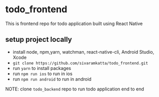 # todo_frontend
This is frontend repo for todo application built using React Native
## setup project locally
- install node, npm,yarn, watchman, react-native-cli, Android Studio, Xcode
- ```git clone https://github.com/sivaramkatta/todo_frontend.git```
- run ```yarn``` to install packages
- run ```npm run ios``` to run in ios
- run ```npm run android``` to run in android

NOTE: clone ```todo_backend``` repo to run todo application end to end
